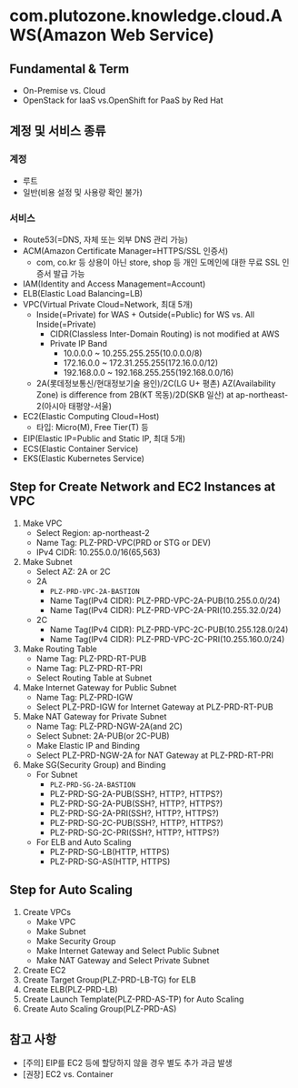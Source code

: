 # com.plutozone.knowledge.cloud.AWS(Amazon Web Service)


## Fundamental & Term
- On-Premise vs. Cloud
- OpenStack for IaaS vs.OpenShift for PaaS by Red Hat


## 계정 및 서비스 종류
### 계정
- 루트
- 일반(비용 설정 및 사용량 확인 불가)

### 서비스
- Route53(=DNS, 자체 또는 외부 DNS 관리 가능)
- ACM(Amazon Certificate Manager=HTTPS/SSL 인증서)
  - com, co.kr 등 상용이 아닌 store, shop 등 개인 도메인에 대한 무료 SSL 인증서 발급 가능
- IAM(Identity and Access Management=Account)
- ELB(Elastic Load Balancing=LB)
- VPC(Virtual Private Cloud=Network, 최대 5개)
  	- Inside(=Private) for WAS + Outside(=Public) for WS vs. All Inside(=Private)
	  - CIDR(Classless Inter-Domain Routing) is not modified at AWS
	  - Private IP Band
		  - 10.0.0.0 ~ 10.255.255.255(10.0.0.0/8)
		  - 172.16.0.0 ~ 172.31.255.255(172.16.0.0/12)
		  - 192.168.0.0 ~ 192.168.255.255(192.168.0.0/16)
   - 2A(롯데정보통신/현대정보기술 용인)/2C(LG U+ 평촌) AZ(Availability Zone) is difference from 2B(KT 목동)/2D(SKB 일산) at ap-northeast-2(아시아 태평양-서울)
- EC2(Elastic Computing Cloud=Host)
  - 타입: Micro(M), Free Tier(T) 등
- EIP(Elastic IP=Public and Static IP, 최대 5개)
- ECS(Elastic Container Service)
- EKS(Elastic Kubernetes Service)


## Step for Create Network and EC2 Instances at VPC
1. Make VPC
	- Select Region: ap-northeast-2
	- Name Tag: PLZ-PRD-VPC(PRD or STG or DEV)
	- IPv4 CIDR: 10.255.0.0/16(65,563)
2. Make Subnet
	- Select AZ: 2A or 2C
	- 2A
		- `PLZ-PRD-VPC-2A-BASTION`
		- Name Tag(IPv4 CIDR): PLZ-PRD-VPC-2A-PUB(10.255.0.0/24)
		- Name Tag(IPv4 CIDR): PLZ-PRD-VPC-2A-PRI(10.255.32.0/24)
	- 2C
		- Name Tag(IPv4 CIDR): PLZ-PRD-VPC-2C-PUB(10.255.128.0/24)
		- Name Tag(IPv4 CIDR): PLZ-PRD-VPC-2C-PRI(10.255.160.0/24)
3. Make Routing Table
	- Name Tag: PLZ-PRD-RT-PUB
	- Name Tag: PLZ-PRD-RT-PRI
	- Select Routing Table at Subnet
4. Make Internet Gateway for Public Subnet
	- Name Tag: PLZ-PRD-IGW
	- Select PLZ-PRD-IGW for Internet Gateway at PLZ-PRD-RT-PUB
5. Make NAT Gateway for Private Subnet
	- Name Tag: PLZ-PRD-NGW-2A(and 2C)
	- Select Subnet: 2A-PUB(or 2C-PUB)
	- Make Elastic IP and Binding
	- Select PLZ-PRD-NGW-2A for NAT Gateway at PLZ-PRD-RT-PRI
6. Make SG(Security Group) and Binding
	- For Subnet
		- `PLZ-PRD-SG-2A-BASTION`
		- PLZ-PRD-SG-2A-PUB(SSH?, HTTP?, HTTPS?)
		- PLZ-PRD-SG-2A-PUB(SSH?, HTTP?, HTTPS?)
		- PLZ-PRD-SG-2A-PRI(SSH?, HTTP?, HTTPS?)
		- PLZ-PRD-SG-2C-PUB(SSH?, HTTP?, HTTPS?)
		- PLZ-PRD-SG-2C-PRI(SSH?, HTTP?, HTTPS?)
	- For ELB and Auto Scaling
		- PLZ-PRD-SG-LB(HTTP, HTTPS)
		- PLZ-PRD-SG-AS(HTTP, HTTPS)

## Step for Auto Scaling
1. Create VPCs
	- Make VPC
	- Make Subnet
	- Make Security Group
	- Make Internet Gateway and Select Public Subnet
	- Make NAT Gateway and Select Private Subnet
2. Create EC2
3. Create Target Group(PLZ-PRD-LB-TG) for ELB
4. Create ELB(PLZ-PRD-LB)
5. Create Launch Template(PLZ-PRD-AS-TP) for Auto Scaling
6. Create Auto Scaling Group(PLZ-PRD-AS)


## 참고 사항
- [주의] EIP를 EC2 등에 할당하지 않을 경우 별도 추가 과금 발생
- [권장] EC2 vs. Container
